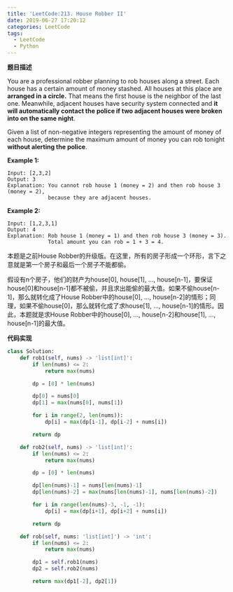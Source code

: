 ```yaml
---
title: 'LeetCode:213. House Robber II'
date: 2019-06-27 17:20:12
categories: LeetCode
tags:
  - LeetCode
  - Python
---
```


**题目描述**

You are a professional robber planning to rob houses along a street. Each house has a certain amount of money stashed. All houses at this place are **arranged in a circle.** That means the first house is the neighbor of the last one. Meanwhile, adjacent houses have security system connected and **it will automatically contact the police if two adjacent houses were broken into on the same night**.

Given a list of non-negative integers representing the amount of money of each house, determine the maximum amount of money you can rob tonight **without alerting the police**.

**Example 1:**

```
Input: [2,3,2]
Output: 3
Explanation: You cannot rob house 1 (money = 2) and then rob house 3 (money = 2),
             because they are adjacent houses.
```

**Example 2:**

```
Input: [1,2,3,1]
Output: 4
Explanation: Rob house 1 (money = 1) and then rob house 3 (money = 3).
             Total amount you can rob = 1 + 3 = 4.
```


<!--more-->

本题是之前House Robber的升级版。在这里，所有的房子形成一个环形，言下之意就是第一个房子和最后一个房子不能都偷。

假设有n个房子，他们的财产为house[0], house[1], ..., house[n-1]，要保证house[0]和house[n-1]都不被偷，并且求出能偷的最大值。如果不偷house[n-1]，那么就转化成了House Robber中的house[0], ..., house[n-2]的情形；同理，如果不偷house[0]，那么就转化成了求house[1], ..., house[n-1]的情形。因此，本题就是求House Robber中的house[0], ..., house[n-2]和house[1], ..., house[n-1]的最大值。

**代码实现**

```python
class Solution:
    def rob1(self, nums) -> 'list[int]':
        if len(nums) <= 2:
            return max(nums)

        dp = [0] * len(nums)

        dp[0] = nums[0]
        dp[1] = max(nums[0], nums[1])

        for i in range(2, len(nums)):
            dp[i] = max(dp[i-1], dp[i-2] + nums[i])

        return dp

    def rob2(self, nums) -> 'list[int]':
        if len(nums) <= 2:
            return max(nums)

        dp = [0] * len(nums)

        dp[len(nums)-1] = nums[len(nums)-1]
        dp[len(nums)-2] = max(nums[len(nums)-1], nums[len(nums)-2])

        for i in range(len(nums)-3, -1, -1):
            dp[i] = max(dp[i+1], dp[i+2] + nums[i])

        return dp

    def rob(self, nums: 'list[int]') -> 'int':
        if len(nums) <= 2:
            return max(nums)

        dp1 = self.rob1(nums)
        dp2 = self.rob2(nums)

        return max(dp1[-2], dp2[1])

```

